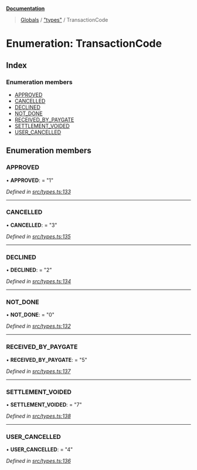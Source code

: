 **[Documentation](../README.md)**

> [Globals](../README.md) / ["types"](../modules/_types_.md) / TransactionCode

# Enumeration: TransactionCode

## Index

### Enumeration members

- [APPROVED](_types_.transactioncode.md#approved)
- [CANCELLED](_types_.transactioncode.md#cancelled)
- [DECLINED](_types_.transactioncode.md#declined)
- [NOT_DONE](_types_.transactioncode.md#not_done)
- [RECEIVED_BY_PAYGATE](_types_.transactioncode.md#received_by_paygate)
- [SETTLEMENT_VOIDED](_types_.transactioncode.md#settlement_voided)
- [USER_CANCELLED](_types_.transactioncode.md#user_cancelled)

## Enumeration members

### APPROVED

• **APPROVED**: = "1"

_Defined in [src/types.ts:133](https://github.com/distributhor/paygate-sdk/blob/79e7c40/src/types.ts#L133)_

---

### CANCELLED

• **CANCELLED**: = "3"

_Defined in [src/types.ts:135](https://github.com/distributhor/paygate-sdk/blob/79e7c40/src/types.ts#L135)_

---

### DECLINED

• **DECLINED**: = "2"

_Defined in [src/types.ts:134](https://github.com/distributhor/paygate-sdk/blob/79e7c40/src/types.ts#L134)_

---

### NOT_DONE

• **NOT_DONE**: = "0"

_Defined in [src/types.ts:132](https://github.com/distributhor/paygate-sdk/blob/79e7c40/src/types.ts#L132)_

---

### RECEIVED_BY_PAYGATE

• **RECEIVED_BY_PAYGATE**: = "5"

_Defined in [src/types.ts:137](https://github.com/distributhor/paygate-sdk/blob/79e7c40/src/types.ts#L137)_

---

### SETTLEMENT_VOIDED

• **SETTLEMENT_VOIDED**: = "7"

_Defined in [src/types.ts:138](https://github.com/distributhor/paygate-sdk/blob/79e7c40/src/types.ts#L138)_

---

### USER_CANCELLED

• **USER_CANCELLED**: = "4"

_Defined in [src/types.ts:136](https://github.com/distributhor/paygate-sdk/blob/79e7c40/src/types.ts#L136)_
